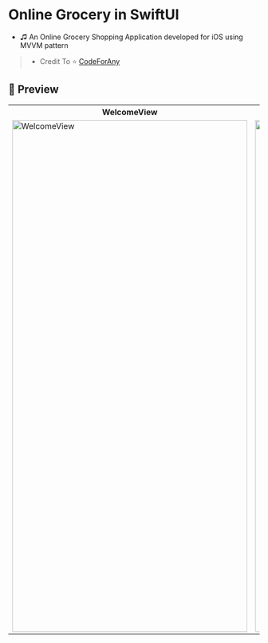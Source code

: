# Online Grocery in SwiftUI

 * ♫ An Online Grocery Shopping Application developed for iOS using MVVM pattern
> * Credit To ⭐️ [CodeForAny](https://www.youtube.com/@CodeForAny)

## 📸 Preview
<table align="center">
  <tr>
    <th>WelcomeView</th>
    <th>SignInView</th>
  </tr>
  <tr>
    <td><img width="471" height="1024" alt="WelcomeView" src="https://github.com/user-attachments/assets/1e6d5fda-3fd9-43c2-b0cc-c41f90e00d3f" /></td>
    <td><img width="471" height="1024" alt="SignInView" src="https://github.com/user-attachments/assets/e82c2dcb-ff58-411c-95ae-5107bc431c2c" /></td>
  </tr>
</table>

